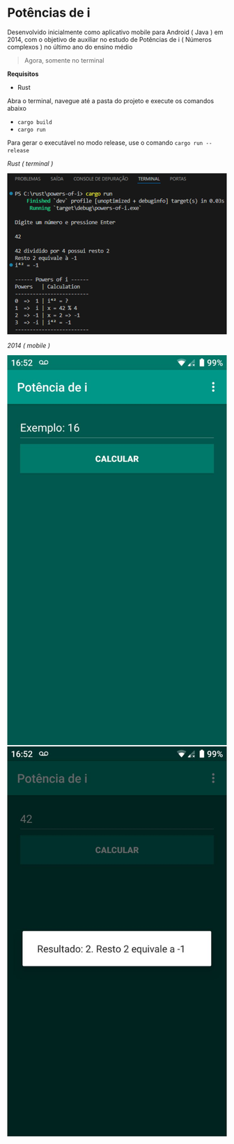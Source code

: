 # Potências de i

Desenvolvido inicialmente como aplicativo mobile para Android ( Java ) em 2014, com o objetivo de auxiliar no estudo de Potências de i ( Números complexos ) no último ano do ensino médio

> Agora, somente no terminal

**Requisitos**

* Rust

Abra o terminal, navegue até a pasta do projeto e execute os comandos abaixo

* `cargo build`
* `cargo run`

Para gerar o executável no modo release, use o comando `cargo run --release`

*Rust ( terminal )*

![Powers of i](https://github.com/jonathansilva/powers-of-i/blob/master/screenshots/terminal.png?raw=true)

*2014 ( mobile )*

![Powers of i - mobile - 1](https://github.com/jonathansilva/powers-of-i/blob/master/screenshots/mobile-1.jpg?raw=true)
![Powers of i - mobile - 2](https://github.com/jonathansilva/powers-of-i/blob/master/screenshots/mobile-2.jpg?raw=true)
